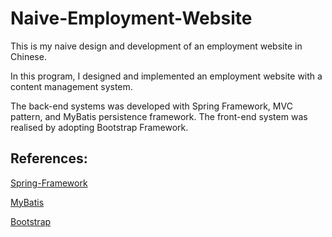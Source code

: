 # Naive-Employment-Website
This is my naive design and development of an employment website in Chinese. 

In this program, I designed and implemented an employment website with a content management system. 

The back-end systems was developed with Spring Framework, MVC pattern, and MyBatis persistence framework. The front-end system was realised by adopting Bootstrap Framework.

## References:
[Spring-Framework](https://github.com/spring-projects/spring-framework)

[MyBatis](https://github.com/mybatis/mybatis-3)

[Bootstrap](https://github.com/twbs/bootstrap)

